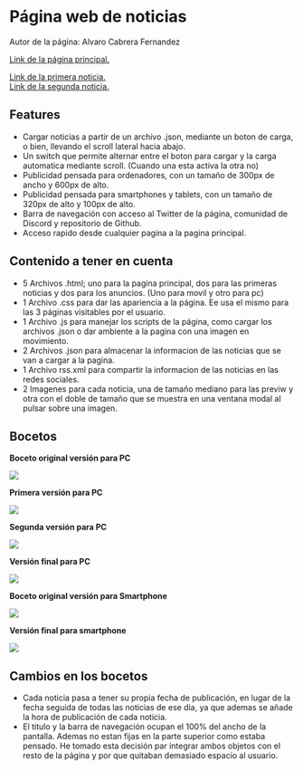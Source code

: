 # Página web de noticias

Autor de la página: Alvaro Cabrera Fernandez

[Link de la página principal.](https://rawgit.com/AlvaroCabreraDAM1/LDM-News/master/news.html)

[Link de la primera noticia.](https://rawgit.com/AlvaroCabreraDAM1/LDM-News/master/new1.html) <br>
[Link de la segunda noticia.](https://rawgit.com/AlvaroCabreraDAM1/LDM-News/master/new2.html)

## Features

- Cargar noticias a partir de un archivo .json, mediante un boton de carga, o bien, llevando el scroll lateral hacia abajo.
- Un switch que permite alternar entre el boton para cargar y la carga automatica mediante scroll. (Cuando una esta activa la otra no)
- Publicidad pensada para ordenadores, con un tamaño de 300px de ancho y 600px de alto.
- Publicidad pensada para smartphones y tablets, con un tamaño de 320px de alto y 100px de alto.
- Barra de navegación con acceso al Twitter de la página, comunidad de Discord y repositorio de Github.
- Acceso rapido desde cualquier pagina a la pagina principal.

## Contenido a tener en cuenta

- 5 Archivos .html; uno para la pagina principal, dos para las primeras noticias y dos para los anuncios. (Uno para movil y otro para pc)
- 1 Archivo  .css para dar las apariencia a la página. Ee usa el mismo para las 3 páginas visitables por el usuario.
- 1 Archivo  .js para manejar los scripts de la página, como cargar los archivos .json o dar ambiente a la pagina con una imagen en movimiento.
- 2 Archivos .json para almacenar la informacion de las noticias que se van a cargar a la pagina.
- 1 Archivo rss.xml para compartir la informacion de las noticias en las redes sociales.
- 2 Imagenes para cada noticia, una de tamaño mediano para las previw y otra con el doble de tamaño que se muestra en una ventana modal al pulsar sobre una imagen.

## Bocetos

<b>Boceto original versión para PC</b>

<img src="https://rawgit.com/AlvaroCabreraDAM1/LDM-News/master/img/desings/sketchs/sketchPC.png" />

<b>Primera versión para PC</b>

<img src="https://rawgit.com/AlvaroCabreraDAM1/LDM-News/master/img/desings/desingPC1.png" />

<b>Segunda versión para PC</b>

<img src="https://rawgit.com/AlvaroCabreraDAM1/LDM-News/master/img/desings/desingPC2.png" />

<b>Versión final para PC</b>

<img src="https://rawgit.com/AlvaroCabreraDAM1/LDM-News/master/img/desings/desingPCF.png" />

<b>Boceto original versión para Smartphone</b>

<img src="https://rawgit.com/AlvaroCabreraDAM1/LDM-News/master/img/desings/sketchs/sketchSmartphone.png" />

<b>Versión final para smartphone</b>

<img src="https://rawgit.com/AlvaroCabreraDAM1/LDM-News/master/img/desings/desingSmartphoneF.png" />

## Cambios en los bocetos

- Cada noticia pasa a tener su propia fecha de publicación, en lugar de la fecha seguida de todas las noticias de ese dia, ya que ademas se añade la hora de publicación de cada noticia.
- El titulo y la barra de navegación ocupan el 100% del ancho de la pantalla. Ademas no estan fijas en la parte superior como estaba pensado. He tomado esta decisión par integrar ambos objetos con el resto de la página y por que quitaban demasiado espacio al usuario. 
